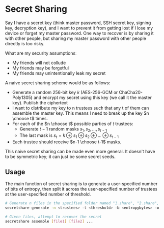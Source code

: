 # Secret Sharing
Say I have a secret key (think master password, SSH secret key, signing key, decryption key), and I want to prevent it from getting lost if I lose my device or forget my master password. One way to recover is by sharing it with other people, but sharing my master password with other people directly is too risky.

What are my security assumptions:
- My friends will not collude
- My friends may be forgetful
- My friends may unintentionally leak my secret

A naive secret sharing scheme would be as follows:
- Generate a random 256-bit key $k$ (AES-256-GCM or ChaCha20-Poly1305) and encrypt my secret using this key (we call it the master key). Publish the ciphertext
- I want to distribute my key to n trustees such that any t of them can assemble the master key. This means I need to break up the key $n \choose t$ times.
- For each of the $n \choose t$ possible parties of $t$ trustees:
    - Generate $t - 1$ random masks $s_1, s_2, \ldots, s_{t-1}$
    - The last mask is $s_t = k \oplus s_1 \oplus s_2 \oplus \ldots \oplus s_{t-1}$
- Each trustee should receive $n-1 \choose t-1$ masks.

This naive secret sharing can be made even more general. It doesn't have to be symmetric key; it can just be some secret seeds. 

## Usage
The main function of secret sharing is to generate a user-specified number of bits of entropy, then split it across the user-specified number of trustees at the user-specified number of threshold.

```bash
# Generate n files in the specified folder named "1.share", "2.share", etc.
secretshare generate -n <trustees> -t <threshold> -b <entropybytes> -o <folder>

# Given files, attempt to recover the secret
secretshare assemble [file1] [file2] ...
```
